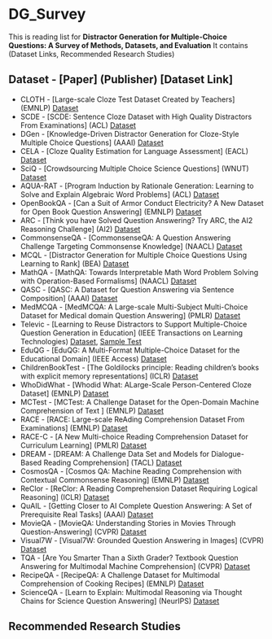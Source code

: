 # DG_Survey
This is reading list for **Distractor Generation for Multiple-Choice Questions: A Survey of Methods, Datasets, and Evaluation**
It contains (Dataset Links, Recommended Research Studies)
## Dataset - [Paper] (Publisher) [Dataset Link]
* CLOTH  - [Large-scale Cloze Test Dataset Created by Teachers] (EMNLP) [Dataset](https://www.cs.cmu.edu/~glai1/data/cloth/)
* SCDE   - [SCDE: Sentence Cloze Dataset with High Quality Distractors From Examinations] (ACL) [Dataset](https://vgtomahawk.github.io/sced.html)
* DGen   - [Knowledge-Driven Distractor Generation for Cloze-Style Multiple Choice Questions] (AAAI) [Dataset](https://github.com/DRSY/DGen)
* CELA - [Cloze Quality Estimation for Language Assessment] (EACL) [Dataset](https://github.com/zz-zhang/cloze-quality-estimation)
* SciQ - [Crowdsourcing Multiple Choice Science Questions] (WNUT) [Dataset](https://allenai.org/data/sciq)
* AQUA-RAT  - [Program Induction by Rationale Generation: Learning to Solve and Explain Algebraic Word Problems] (ACL) [Dataset](https://github.com/google-deepmind/AQuA)
* OpenBookQA  - [Can a Suit of Armor Conduct Electricity? A New Dataset for Open Book Question Answering] (EMNLP) [Dataset](https://allenai.org/data/open-book-qa)
* ARC - [Think you have Solved Question Answering? Try ARC, the AI2 Reasoning Challenge] (AI2) [Dataset](https://allenai.org/data/arc)
* CommonsenseQA - [CommonsenseQA: A Question Answering Challenge Targeting Commonsense Knowledge] (NAACL) [Dataset](https://www.tau-nlp.sites.tau.ac.il/commonsenseqa)
* MCQL - [Distractor Generation for Multiple Choice Questions Using Learning to Rank] (BEA) [Dataset](https://github.com/harrylclc/LTR-DG)
* MathQA  - [MathQA: Towards Interpretable Math Word Problem Solving with Operation-Based Formalisms] (NAACL) [Dataset](https://math-qa.github.io/)
* QASC  - [QASC: A Dataset for Question Answering via Sentence Composition] (AAAI) [Dataset](https://allenai.org/data/qasc)
* MedMCQA  - [MedMCQA: A Large-scale Multi-Subject Multi-Choice Dataset for Medical domain Question Answering] (PMLR) [Dataset](https://github.com/MedMCQA/MedMCQA?tab=readme-ov-file)
* Televic - [Learning to Reuse Distractors to Support Multiple-Choice Question Generation in Education] (IEEE Transactions on Learning Technologies) [Dataset](https://ieee-dataport.org/documents/distractor-retrieval-dataset), [Sample Test](https://github.com/semerekiros/dist-retrieval)
* EduQG   - [EduQG: A Multi-Format Multiple-Choice Dataset for the Educational Domain] (IEEE Access) [Dataset](https://github.com/hadifar/question-generation)
* ChildrenBookTest  - [The Goldilocks principle: Reading children’s books with explicit memory representations] (ICLR) [Dataset](https://github.com/facebookresearch/ParlAI/tree/main/parlai/tasks/cbt)
* WhoDidWhat  - [Whodid What: ALarge-Scale Person-Centered Cloze Dataset] (EMNLP) [Dataset]()
* MCTest - [MCTest: A Challenge Dataset for the Open-Domain Machine Comprehension of Text ] (EMNLP) [Dataset]()
* RACE - [RACE: Large-scale ReAding Comprehension Dataset From Examinations] (EMNLP) [Dataset]()
* RACE-C - [A New Multi-choice Reading Comprehension Dataset for Curriculum Learning] (PMLR) [Dataset]()
* DREAM - [DREAM: A Challenge Data Set and Models for Dialogue-Based Reading Comprehension] (TACL) [Dataset]()
* CosmosQA - [Cosmos QA: Machine Reading Comprehension with Contextual Commonsense Reasoning] (EMNLP) [Dataset]()
* ReClor - [ReClor: A Reading Comprehension Dataset Requiring Logical Reasoning] (ICLR) [Dataset]()
* QuAIL - [Getting Closer to AI Complete Question Answering: A Set of Prerequisite Real Tasks] (AAAI) [Dataset]()
* MovieQA - [MovieQA: Understanding Stories in Movies Through Question-Answering] (CVPR) [Dataset]()
* Visual7W - [Visual7W: Grounded Question Answering in Images] (CVPR) [Dataset]()
* TQA - [Are You Smarter Than a Sixth Grader? Textbook Question Answering for Multimodal Machine Comprehension] (CVPR) [Dataset]()
* RecipeQA - [RecipeQA: A Challenge Dataset for Multimodal Comprehension of Cooking Recipes] (EMNLP) [Dataset]()
* ScienceQA - [Learn to Explain: Multimodal Reasoning via Thought Chains for Science Question Answering] (NeurIPS) [Dataset]()





## Recommended Research Studies
